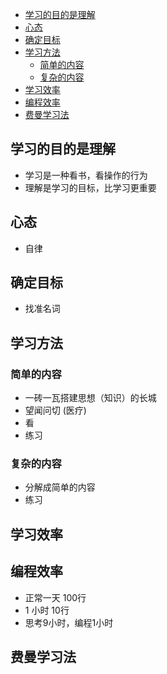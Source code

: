 

- [学习的目的是理解](#学习的目的是理解)
- [心态](#心态)
- [确定目标](#确定目标)
- [学习方法](#学习方法)
  - [简单的内容](#简单的内容)
  - [复杂的内容](#复杂的内容)
- [学习效率](#学习效率)
- [编程效率](#编程效率)
- [费曼学习法](#费曼学习法)


## 学习的目的是理解

- 学习是一种看书，看操作的行为
- 理解是学习的目标，比学习更重要

## 心态
- 自律

## 确定目标

- 找准名词


## 学习方法
### 简单的内容

- 一砖一瓦搭建思想（知识）的长城
- 望闻问切 (医疗)
- 看
- 练习

### 复杂的内容 
- 分解成简单的内容
- 练习


## 学习效率
## 编程效率

- 正常一天 100行
- 1 小时 10行
- 思考9小时，编程1小时

## 费曼学习法